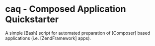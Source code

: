 caq - Composed Application Quickstarter
================================================================================

A simple [Bash] script for automated preparation of [Composer] based
applications (i.e. [ZendFramework] apps).

